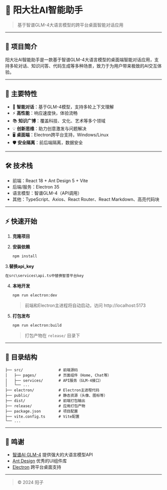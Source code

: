 # 🌟 阳大壮AI智能助手

> 基于智谱GLM-4大语言模型的跨平台桌面智能对话应用

---

## 📝 项目简介

阳大壮AI智能助手是一款基于智谱GLM-4大语言模型的桌面端智能对话应用，支持多轮对话、知识问答、代码生成等多种场景，致力于为用户带来极致的AI交互体验。

---

## 🚀 主要特性

- 🤖 **智能对话**：基于GLM-4模型，支持多轮上下文理解
- ⚡ **高性能**：响应速度快，体验流畅
- 📚 **知识广博**：覆盖科技、文化、艺术等多个领域
- 💡 **创新思维**：助力创意激发与问题解决
- 🖥️ **桌面端**：Electron跨平台支持，Windows/Linux
- 🛡️ **安全隔离**：前后端隔离，数据安全

---

## 🛠️ 技术栈

- 前端：React 18 + Ant Design 5 + Vite
- 后端/服务：Electron 35
- 语言模型：智谱GLM-4（API调用）
- 其他：TypeScript、Axios、React Router、React Markdown、高亮代码块

---

## ⚡ 快速开始

1. **克隆项目**


2. **安装依赖**

   ```bash
   npm install
   ```

3.**替换api_key**

   ```bash
   在src\services\api.ts中替换智普平台key
   ```

4. **本地开发**

   ```bash
   npm run electron:dev
   ```
   > 前端和Electron主进程将自动启动，访问 http://localhost:5173

5. **打包发布**

   ```bash
   npm run electron:build
   ```
   > 打包产物在 `release/` 目录下

---

## 📁 目录结构

```
├── src/                # 前端源码
│   ├── pages/          # 页面组件（Home, Chat等）
│   ├── services/       # API服务（GLM-4接口）
│   └── ...
├── electron/           # Electron主进程代码
├── public/             # 静态资源（头像、图标等）
├── dist/               # 前端打包输出
├── release/            # 应用打包产物
├── package.json        # 项目配置
├── vite.config.ts      # Vite配置
└── ...
```

---

## 🙏 鸣谢

- [智谱AI GLM-4](https://open.bigmodel.cn/) 提供强大的大语言模型API
- [Ant Design](https://ant.design/) 优秀的UI组件库
- [Electron](https://www.electronjs.org/) 跨平台桌面支持

---

> © 2024 阳子
